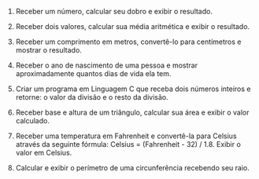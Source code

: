 1.  Receber um número, calcular seu dobro e exibir o resultado. 

2.  Receber dois valores, calcular sua média aritmética e exibir o resultado. 

3. Receber um comprimento em metros, convertê-lo para centímetros e mostrar o resultado. 

4. Receber o ano de nascimento de uma pessoa e mostrar aproximadamente quantos dias de vida ela tem. 

5. Criar um programa em Linguagem C que receba dois números inteiros e retorne: o valor da divisão e o resto da divisão. 

6. Receber base e altura de um triângulo, calcular sua área e exibir o valor calculado. 

7. Receber uma temperatura em Fahrenheit e convertê-la para Celsius através da seguinte fórmula: 
                                          Celsius = (Fahrenheit - 32) / 1.8. 
Exibir o valor em Celsius. 

8. Calcular e exibir o perímetro de uma circunferência recebendo seu raio. 